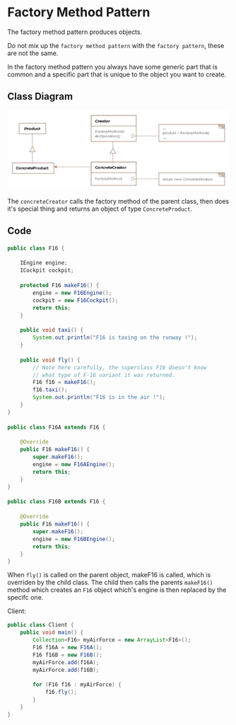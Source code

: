# Factory Method Pattern

The factory method pattern produces objects.

Do not mix up the `factory method pattern` with the `factory pattern`,
these are not the same.

In the factory method pattern you always have some generic part that
is common and a specific part that is unique to the object you want
to create.

## Class Diagram

![Factory Method Class Diagram](factory_method_class_diagram.png)


The `concreteCreator` calls the factory method of the parent class,
then does it's special thing and returns an object of type
`ConcreteProduct`.

## Code

```Java
public class F16 {

    IEngine engine;
    ICockpit cockpit;

    protected F16 makeF16() {
        engine = new F16Engine();
        cockpit = new F16Cockpit();
        return this;
    }

    public void taxi() {
        System.out.println("F16 is taxing on the runway !");
    }

    public void fly() {
        // Note here carefully, the superclass F16 doesn't know
        // what type of F-16 variant it was returned.
        F16 f16 = makeF16();
        f16.taxi();
        System.out.println("F16 is in the air !");
    }
}

public class F16A extends F16 {

    @Override
    public F16 makeF16() {
        super.makeF16();
        engine = new F16AEngine();
        return this;
    }
}

public class F16B extends F16 {

    @Override
    public F16 makeF16() {
        super.makeF16();
        engine = new F16BEngine();
        return this;
    }
}
```

When `fly()` is called on the parent object, makeF16 is called, which is overriden
by the child class. The child then calls the parents `makeF16()` method which
creates an `F16` object which's engine is then replaced by the specifc one.

Client:
```Java
public class Client {
    public void main() {
        Collection<F16> myAirForce = new ArrayList<F16>();
        F16 f16A = new F16A();
        F16 f16B = new F16B();
        myAirForce.add(f16A);
        myAirForce.add(f16B);

        for (F16 f16 : myAirForce) {
            f16.fly();
        }
    }
}
```
